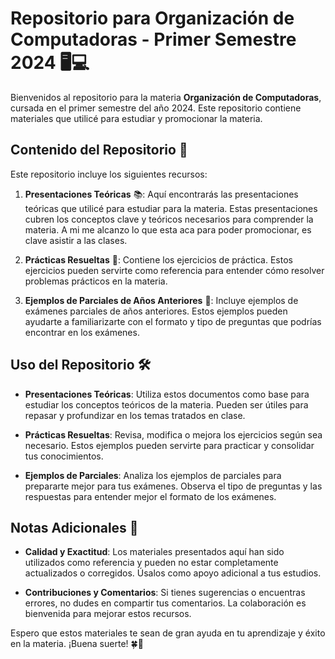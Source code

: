 # Repositorio para Organización de Computadoras - Primer Semestre 2024 🖥️💻

Bienvenidos al repositorio para la materia **Organización de Computadoras**, cursada en el primer semestre del año 2024. Este repositorio contiene materiales que utilicé para estudiar y promocionar la materia.

## Contenido del Repositorio 📂

Este repositorio incluye los siguientes recursos:

1. **Presentaciones Teóricas** 📚: Aquí encontrarás las presentaciones teóricas que utilicé para estudiar para la materia. Estas presentaciones cubren los conceptos clave y teóricos necesarios para comprender la materia. A mi me alcanzo lo que esta aca para poder promocionar, es clave asistir a las clases.

2. **Prácticas Resueltas** 📝: Contiene los ejercicios de práctica. Estos ejercicios pueden servirte como referencia para entender cómo resolver problemas prácticos en la materia. 

3. **Ejemplos de Parciales de Años Anteriores** 📄: Incluye ejemplos de exámenes parciales de años anteriores. Estos ejemplos pueden ayudarte a familiarizarte con el formato y tipo de preguntas que podrías encontrar en los exámenes.

## Uso del Repositorio 🛠️

- **Presentaciones Teóricas**: Utiliza estos documentos como base para estudiar los conceptos teóricos de la materia. Pueden ser útiles para repasar y profundizar en los temas tratados en clase.

- **Prácticas Resueltas**: Revisa, modifica o mejora los ejercicios según sea necesario. Estos ejemplos pueden servirte para practicar y consolidar tus conocimientos.

- **Ejemplos de Parciales**: Analiza los ejemplos de parciales para prepararte mejor para tus exámenes. Observa el tipo de preguntas y las respuestas para entender mejor el formato de los exámenes.

## Notas Adicionales 📝

- **Calidad y Exactitud**: Los materiales presentados aquí han sido utilizados como referencia y pueden no estar completamente actualizados o corregidos. Úsalos como apoyo adicional a tus estudios.

- **Contribuciones y Comentarios**: Si tienes sugerencias o encuentras errores, no dudes en compartir tus comentarios. La colaboración es bienvenida para mejorar estos recursos.

Espero que estos materiales te sean de gran ayuda en tu aprendizaje y éxito en la materia. ¡Buena suerte! 🍀🚀
